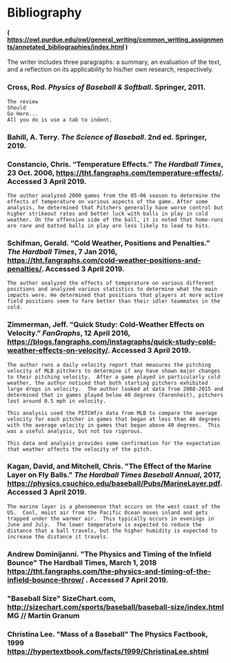 # Bibliography

#### ( https://owl.purdue.edu/owl/general_writing/common_writing_assignments/annotated_bibliographies/index.html )
The writer includes three paragraphs: a summary, an evaluation of the text, and a reflection on its applicability to his/her own research, respectively.


### Cross, Rod. *Physics of Baseball & Softball*. Springer, 2011.
    The review
    Should
    Go Here...
    All you do is use a tab to indent.

### Bahill, A. Terry. *The Science of Baseball*. 2nd ed. Springer, 2019.

### Constancio, Chris. “Temperature Effects.” *The Hardball Times*, 23 Oct. 2006, https://tht.fangraphs.com/temperature-effects/. Accessed 3 April 2019.
    The author analyzed 2000 games from the 05-06 season to determine the effects of temperature on various aspects of the game. After some analysis, he determined that Pitchers generally have worse control but higher strikeout rates and better luck with balls in play in cold weather. On the offensive side of the ball, it is noted that home-runs are rare and batted balls in play are less likely to lead to hits.
    
### Schifman, Gerald. “Cold Weather, Positions and Penalties.” *The Hardball Times*, 7 Jan 2016, https://tht.fangraphs.com/cold-weather-positions-and-penalties/. Accessed 3 April 2019.
    The author analyzed the effects of temperature on various different positions and analyzed various statistics to determine what the main impacts were. He determined that positions that players at more active field positions seem to fare better than their idler teammates in the cold.
    
### Zimmerman, Jeff. “Quick Study: Cold-Weather Effects on Velocity.” *FanGraphs*, 12 April 2016, https://blogs.fangraphs.com/instagraphs/quick-study-cold-weather-effects-on-velocity/. Accessed 3 April 2019.
    The author runs a daily velocity report that measures the pitching velocity of MLB pitchers to determine if any have shown major changes to their pitching velocity.  After a game played in particularly cold weather, the author noticed that both starting pitchers exhibited large drops in velocity.  The author looked at data from 2008-2015 and determined that in games played below 40 degrees (Farenheit), pitchers lost around 0.5 mph in velocity.

    This analysis used the PITCHf/x data from MLB to compare the average velocity for each pitcher in games that began at less than 40 degrees with the average velocity in games that began above 40 degrees.  This was a useful analysis, but not too rigorous.

    This data and analysis provides some confirmation for the expectation that weather affects the velocity of the pitch.

### Kagan, David, and Mitchell, Chris. "The Effect of the Marine Layer on Fly Balls." *The Hardball Times Baseball Annual*, 2017, https://physics.csuchico.edu/baseball/Pubs/MarineLayer.pdf. Accessed 3 April 2019.
    The marine layer is a phenomenon that occurs on the west coast of the US.  Cool, moist air from the Pacific Ocean moves inland and gets trapped under the warmer air.  This typically occurs in evenings in June and July.  The lower temperature is expected to reduce the distance that a ball travels, but the higher humidity is expected to increase the distance it travels.
    
### Andrew Dominijanni. "The Physics and Timing of the Infield Bounce" The Hardball Times, March 1, 2018 https://tht.fangraphs.com/the-physics-and-timing-of-the-infield-bounce-throw/ .  Accessed 7 April 2019.

### "Baseball Size" SizeChart.com, http://sizechart.com/sports/baseball/baseball-size/index.html  MG // Martin Granum

### Christina Lee.  "Mass of a Baseball"  The Physics Factbook, 1999  https://hypertextbook.com/facts/1999/ChristinaLee.shtml

